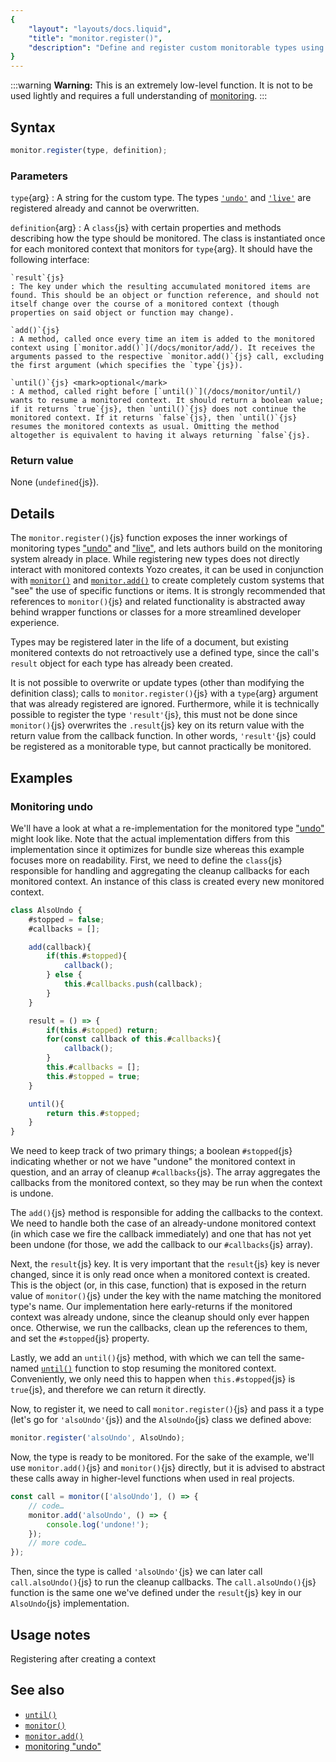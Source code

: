 ```yaml
---
{
	"layout": "layouts/docs.liquid",
	"title": "monitor.register()",
	"description": "Define and register custom monitorable types using `monitor.register()`{js}, to be monitored manually using `monitor()`{js}."
}
---
```


:::warning
**Warning:** This is an extremely low-level function. It is not to be used lightly and requires a full understanding of [monitoring](/docs/monitor/).
:::

## Syntax

```js
monitor.register(type, definition);
```

### Parameters

`type`{arg}
: A string for the custom type. The types [`'undo'`](/docs/monitor/undo/) and [`'live'`](/docs/monitor/live/) are registered already and cannot be overwritten.

`definition`{arg}
: A `class`{js} with certain properties and methods describing how the type should be monitored. The class is instantiated once for each monitored context that monitors for `type`{arg}. It should have the following interface:

	`result`{js}
	: The key under which the resulting accumulated monitored items are found. This should be an object or function reference, and should not itself change over the course of a monitored context (though properties on said object or function may change).

	`add()`{js}
	: A method, called once every time an item is added to the monitored context using [`monitor.add()`](/docs/monitor/add/). It receives the arguments passed to the respective `monitor.add()`{js} call, excluding the first argument (which specifies the `type`{js}).

	`until()`{js} <mark>optional</mark>
	: A method, called right before [`until()`](/docs/monitor/until/) wants to resume a monitored context. It should return a boolean value; if it returns `true`{js}, then `until()`{js} does not continue the monitored context. If it returns `false`{js}, then `until()`{js} resumes the monitored contexts as usual. Omitting the method altogether is equivalent to having it always returning `false`{js}.

### Return value

None (`undefined`{js}).

## Details

The `monitor.register()`{js} function exposes the inner workings of monitoring types ["undo"](/docs/monitor/undo/) and ["live"](/docs/monitor/live/), and lets authors build on the monitoring system already in place. While registering new types does not directly interact with monitored contexts Yozo creates, it can be used in conjunction with [`monitor()`](/docs/monitor/) and [`monitor.add()`](/docs/monitor/add/) to create completely custom systems that "see" the use of specific functions or items. It is strongly recommended that references to `monitor()`{js} and related functionality is abstracted away behind wrapper functions or classes for a more streamlined developer experience.

Types may be registered later in the life of a document, but existing monitered contexts do not retroactively use a defined type, since the call's `result` object for each type has already been created.

It is not possible to overwrite or update types (other than modifying the definition class); calls to `monitor.register()`{js} with a `type`{arg} argument that was already registered are ignored. Furthermore, while it is technically possible to register the type `'result'`{js}, this must not be done since `monitor()`{js} overwrites the `.result`{js} key on its return value with the return value from the callback function. In other words, `'result'`{js} could be registered as a monitorable type, but cannot practically be monitored.

## Examples

### Monitoring undo

We'll have a look at what a re-implementation for the monitored type ["undo"](/docs/monitor/undo/) might look like. Note that the actual implementation differs from this implementation since it optimizes for bundle size whereas this example focuses more on readability. First, we need to define the `class`{js} responsible for handling and aggregating the cleanup callbacks for each monitored context. An instance of this class is created every new monitored context.

```js
class AlsoUndo {
	#stopped = false;
	#callbacks = [];

	add(callback){
		if(this.#stopped){
			callback();
		} else {
			this.#callbacks.push(callback);
		}
	}

	result = () => {
		if(this.#stopped) return;
		for(const callback of this.#callbacks){
			callback();
		}
		this.#callbacks = [];
		this.#stopped = true;
	}

	until(){
		return this.#stopped;
	}
}
```

We need to keep track of two primary things; a boolean `#stopped`{js} indicating whether or not we have "undone" the monitored context in question, and an array of cleanup `#callbacks`{js}. The array aggregates the callbacks from the monitored context, so they may be run when the context is undone.

The `add()`{js} method is responsible for adding the callbacks to the context. We need to handle both the case of an already-undone monitored context (in which case we fire the callback immediately) and one that has not yet been undone (for those, we add the callback to our `#callbacks`{js} array).

Next, the `result`{js} key. It is very important that the `result`{js} key is never changed, since it is only read once when a monitored context is created. This is the object (or, in this case, function) that is exposed in the return value of `monitor()`{js} under the key with the name matching the monitored type's name. Our implementation here early-returns if the monitored context was already undone, since the cleanup should only ever happen once. Otherwise, we run the callbacks, clean up the references to them, and set the `#stopped`{js} property.

Lastly, we add an `until()`{js} method, with which we can tell the same-named [`until()`](/docs/monitor/until/) function to stop resuming the monitored context. Conveniently, we only need this to happen when `this.#stopped`{js} is `true`{js}, and therefore we can return it directly.

Now, to register it, we need to call `monitor.register()`{js} and pass it a type (let's go for `'alsoUndo'`{js}) and the `AlsoUndo`{js} class we defined above:

```js
monitor.register('alsoUndo', AlsoUndo);
```

Now, the type is ready to be monitored. For the sake of the example, we'll use `monitor.add()`{js} and `monitor()`{js} directly, but it is advised to abstract these calls away in higher-level functions when used in real projects.

```js
const call = monitor(['alsoUndo'], () => {
	// code…
	monitor.add('alsoUndo', () => {
		console.log('undone!');
	});
	// more code…
});
```

Then, since the type is called `'alsoUndo'`{js} we can later call `call.alsoUndo()`{js} to run the cleanup callbacks. The `call.alsoUndo()`{js} function is the same one we've defined under the `result`{js} key in our `AlsoUndo`{js} implementation.

## Usage notes

Registering after creating a context

## See also

- [`until()`](/docs/monitor/until/)
- [`monitor()`](/docs/monitor/)
- [`monitor.add()`](/docs/monitor/add/)
- [monitoring "undo"](/docs/monitor/undo/)
